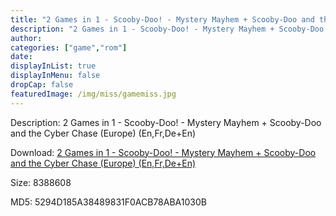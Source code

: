 ```yaml
---
title: "2 Games in 1 - Scooby-Doo! - Mystery Mayhem + Scooby-Doo and the Cyber Chase (Europe) (En,Fr,De+En)"
description: "2 Games in 1 - Scooby-Doo! - Mystery Mayhem + Scooby-Doo and the Cyber Chase (Europe) (En,Fr,De+En)"
author: 
categories: ["game","rom"]
date: 
displayInList: true
displayInMenu: false
dropCap: false
featuredImage: /img/miss/gamemiss.jpg
---
```


Description: 2 Games in 1 - Scooby-Doo! - Mystery Mayhem + Scooby-Doo and the Cyber Chase (Europe) (En,Fr,De+En)

Download: <a style="text-decoration:underline;" href="https://mega.nz/#!fTAi2KLR!Vtk3yU1gHyCNWvLXEN9uquHqOOghQoXo63f8AIpzawE" target = "_blank" rel = "nofollow" > 2 Games in 1 - Scooby-Doo! - Mystery Mayhem + Scooby-Doo and the Cyber Chase (Europe) (En,Fr,De+En)</a>

Size: 8388608

MD5: 5294D185A38489831F0ACB78ABA1030B

